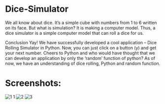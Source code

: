 # Dice-Simulator

We all know about dice. It’s a simple cube with numbers from 1 to 6 written on its face. But what is simulation? It is making a computer model. Thus, a dice simulator is a simple computer model that can roll a dice for us.

Conclusion Yay! We have successfully developed a cool application – Dice Rolling Simulator in Python. Now, you can just click on a button (y) and get your next number. Cheers to Python and who would have thought that we can develop an application by only the ‘random’ function of python? As of now, we have an understanding of dice rolling, Python and random function.

# Screenshots:
![1 1](https://user-images.githubusercontent.com/82816210/134211674-38bd89a5-a5d6-4e8a-8273-9a39ed0cb44d.png)
![2](https://user-images.githubusercontent.com/82816210/134212736-57412db8-b5eb-4206-8be8-ae0400dd7432.png)
![3](https://user-images.githubusercontent.com/82816210/134212795-c724ddce-c0ec-48a4-86f2-7de44ae73008.png)
